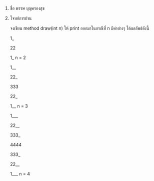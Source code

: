 1. ชื่อ พรรษ บุญครองสุข

2. โจทย์การบ้าน

    จงเขียน method draw(int n) ให้ print ออกมาในกรณีที่ n มีค่าต่างๆ ได้ผลลัพธ์ดังนี้

    1_

    22

    1_ n = 2

    1__

    22_

    333

    22_

    1__ n = 3

    1___

    22__

    333_

    4444

    333_

    22__
    
    1___ n = 4